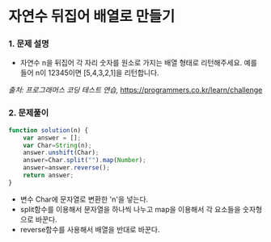 # 자연수 뒤집어 배열로 만들기

### 1. 문제 설명

- 자연수 n을 뒤집어 각 자리 숫자를 원소로 가지는 배열 형태로 리턴해주세요. 예를들어 n이 12345이면 [5,4,3,2,1]을 리턴합니다.

*출처: 프로그래머스 코딩 테스트 연습,* https://programmers.co.kr/learn/challenge

### 2. 문제풀이

```javascript
function solution(n) {
    var answer = [];
    var Char=String(n);
    answer.unshift(Char);
    answer=Char.split("").map(Number);
    answer=answer.reverse();
    return answer;
}
```

- 변수 Char에 문자열로 변환한 'n'을 넣는다.
- split함수를 이용해서 문자열을 하나씩 나누고 map을 이용해서 각 요소들을 숫자형으로 바꾼다.
- reverse함수를 사용해서 배열을 반대로 바꾼다.